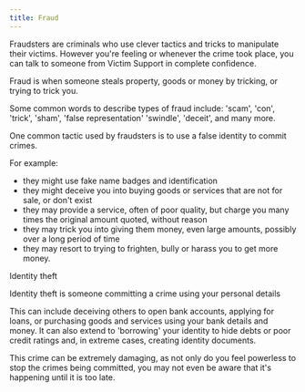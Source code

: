 ```yaml
---
title: Fraud
---
```


Fraudsters are criminals who use clever tactics and tricks to manipulate their victims. However you're feeling or whenever the crime took place, you can talk to someone from Victim Support in complete confidence.

Fraud is when someone steals property, goods or money by tricking, or trying to trick you.

Some common words to describe types of fraud include: 'scam', 'con', 'trick', 'sham', 'false representation' 'swindle', 'deceit', and many more.

One common tactic used by fraudsters is to use a false identity to commit crimes.

For example:

- they might use fake name badges and identification
- they might deceive you into buying goods or services that are not for sale, or don't exist
- they may provide a service, often of poor quality, but charge you many times the original amount quoted, without reason
- they may trick you into giving them money, even large amounts, possibly over a long period of time
- they may resort to trying to frighten, bully or harass you to get more money.

Identity theft

Identity theft is someone committing a crime using your personal details

This can include deceiving others to open bank accounts, applying for loans, or purchasing goods and services using your bank details and money. It can also extend to 'borrowing' your identity to hide debts or poor credit ratings and, in extreme cases, creating identity documents.

This crime can be extremely damaging, as not only do you feel powerless to stop the crimes being committed, you may not even be aware that it's happening until it is too late.

